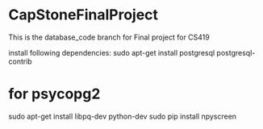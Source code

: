# CapStoneFinalProject
This is the database_code branch for Final project for CS419

install following dependencies:
sudo apt-get install postgresql postgresql-contrib
# for psycopg2
sudo apt-get install libpq-dev python-dev 
sudo pip install npyscreen
